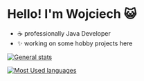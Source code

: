 # Hello! I'm Wojciech 😺

* ☕ professionally Java Developer
* ✨ working on some hobby projects here

[![General stats](https://github-readme-stats.vercel.app/api?username=oytech&title_color=0969da&custom_title=General%20stats&hide_rank=true&show_icons=true&icon_color=59636e&text_color=59636e&card_width=333&text_bold=false)](https://github.com/anuraghazra/github-readme-stats)

[![Most Used languages](https://github-readme-stats.vercel.app/api/top-langs?username=oytech&title_color=0969da&layout=compact&text_color=59636e&card_width=333)](https://github.com/anuraghazra/github-readme-stats)
